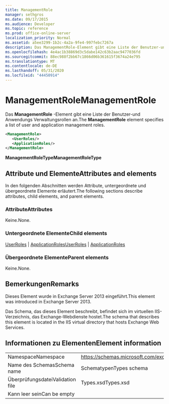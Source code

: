 ```yaml
---
title: ManagementRole
manager: sethgros
ms.date: 09/17/2015
ms.audience: Developer
ms.topic: reference
ms.prod: office-online-server
localization_priority: Normal
ms.assetid: a5ee3299-1b2c-4a2a-9fe4-997febc7267a
description: Das ManagementRole-Element gibt eine Liste der Benutzer-und Anwendungs Verwaltungsrollen an.
ms.openlocfilehash: 4e4ac1b38869d3c5dabe142c63b2aac9477036fd
ms.sourcegitcommit: 88ec988f2bb67c1866d06b361615f3674a24e795
ms.translationtype: MT
ms.contentlocale: de-DE
ms.lasthandoff: 05/31/2020
ms.locfileid: "44450914"
---
```

# <a name="managementrole"></a><span data-ttu-id="cbc72-103">ManagementRole</span><span class="sxs-lookup"><span data-stu-id="cbc72-103">ManagementRole</span></span>

<span data-ttu-id="cbc72-104">Das **ManagementRole** -Element gibt eine Liste der Benutzer-und Anwendungs Verwaltungsrollen an.</span><span class="sxs-lookup"><span data-stu-id="cbc72-104">The **ManagementRole** element specifies a list of user and application management roles.</span></span> 
  
```XML
<ManagementRole>
   <UserRoles/>
   <ApplicationRoles/>
</ManagementRole>
```

 <span data-ttu-id="cbc72-105">**ManagementRoleType**</span><span class="sxs-lookup"><span data-stu-id="cbc72-105">**ManagementRoleType**</span></span>
## <a name="attributes-and-elements"></a><span data-ttu-id="cbc72-106">Attribute und Elemente</span><span class="sxs-lookup"><span data-stu-id="cbc72-106">Attributes and elements</span></span>

<span data-ttu-id="cbc72-107">In den folgenden Abschnitten werden Attribute, untergeordnete und übergeordnete Elemente erläutert.</span><span class="sxs-lookup"><span data-stu-id="cbc72-107">The following sections describe attributes, child elements, and parent elements.</span></span>
  
### <a name="attributes"></a><span data-ttu-id="cbc72-108">Attribute</span><span class="sxs-lookup"><span data-stu-id="cbc72-108">Attributes</span></span>

<span data-ttu-id="cbc72-109">Keine.</span><span class="sxs-lookup"><span data-stu-id="cbc72-109">None.</span></span>
  
### <a name="child-elements"></a><span data-ttu-id="cbc72-110">Untergeordnete Elemente</span><span class="sxs-lookup"><span data-stu-id="cbc72-110">Child elements</span></span>

<span data-ttu-id="cbc72-111">[UserRoles](userroles.md)  |  [ApplicationRoles](applicationroles.md)</span><span class="sxs-lookup"><span data-stu-id="cbc72-111">[UserRoles](userroles.md) | [ApplicationRoles](applicationroles.md)</span></span>
  
### <a name="parent-elements"></a><span data-ttu-id="cbc72-112">Übergeordnete Elemente</span><span class="sxs-lookup"><span data-stu-id="cbc72-112">Parent elements</span></span>

<span data-ttu-id="cbc72-113">Keine.</span><span class="sxs-lookup"><span data-stu-id="cbc72-113">None.</span></span>
  
## <a name="remarks"></a><span data-ttu-id="cbc72-114">Bemerkungen</span><span class="sxs-lookup"><span data-stu-id="cbc72-114">Remarks</span></span>

<span data-ttu-id="cbc72-115">Dieses Element wurde in Exchange Server 2013 eingeführt.</span><span class="sxs-lookup"><span data-stu-id="cbc72-115">This element was introduced in Exchange Server 2013.</span></span>
  
<span data-ttu-id="cbc72-116">Das Schema, das dieses Element beschreibt, befindet sich im virtuellen IIS-Verzeichnis, das Exchange-Webdienste hostet.</span><span class="sxs-lookup"><span data-stu-id="cbc72-116">The schema that describes this element is located in the IIS virtual directory that hosts Exchange Web Services.</span></span>
  
## <a name="element-information"></a><span data-ttu-id="cbc72-117">Informationen zu Elementen</span><span class="sxs-lookup"><span data-stu-id="cbc72-117">Element information</span></span>

|||
|:-----|:-----|
|<span data-ttu-id="cbc72-118">Namespace</span><span class="sxs-lookup"><span data-stu-id="cbc72-118">Namespace</span></span>  <br/> |https://schemas.microsoft.com/exchange/services/2006/types  <br/> |
|<span data-ttu-id="cbc72-119">Name des Schemas</span><span class="sxs-lookup"><span data-stu-id="cbc72-119">Schema name</span></span>  <br/> |<span data-ttu-id="cbc72-120">Schematypen</span><span class="sxs-lookup"><span data-stu-id="cbc72-120">Types schema</span></span>  <br/> |
|<span data-ttu-id="cbc72-121">Überprüfungsdatei</span><span class="sxs-lookup"><span data-stu-id="cbc72-121">Validation file</span></span>  <br/> |<span data-ttu-id="cbc72-122">Types.xsd</span><span class="sxs-lookup"><span data-stu-id="cbc72-122">Types.xsd</span></span>  <br/> |
|<span data-ttu-id="cbc72-123">Kann leer sein</span><span class="sxs-lookup"><span data-stu-id="cbc72-123">Can be empty</span></span>  <br/> ||
   

